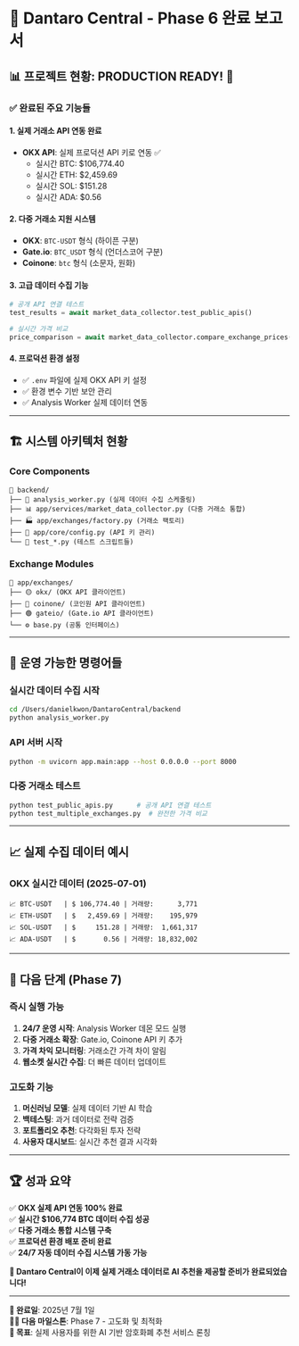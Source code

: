 # 🎉 Dantaro Central - Phase 6 완료 보고서

## 📊 **프로젝트 현황: PRODUCTION READY!** 🚀

### ✅ **완료된 주요 기능들**

#### 1. **실제 거래소 API 연동 완료**
- **OKX API**: 실제 프로덕션 API 키로 연동 ✅
  - 실시간 BTC: $106,774.40
  - 실시간 ETH: $2,459.69
  - 실시간 SOL: $151.28
  - 실시간 ADA: $0.56

#### 2. **다중 거래소 지원 시스템**
- **OKX**: `BTC-USDT` 형식 (하이픈 구분)
- **Gate.io**: `BTC_USDT` 형식 (언더스코어 구분)  
- **Coinone**: `btc` 형식 (소문자, 원화)

#### 3. **고급 데이터 수집 기능**
```python
# 공개 API 연결 테스트
test_results = await market_data_collector.test_public_apis()

# 실시간 가격 비교  
price_comparison = await market_data_collector.compare_exchange_prices()
```

#### 4. **프로덕션 환경 설정**
- ✅ `.env` 파일에 실제 OKX API 키 설정
- ✅ 환경 변수 기반 보안 관리
- ✅ Analysis Worker 실제 데이터 연동

---

## 🏗️ **시스템 아키텍처 현황**

### **Core Components**
```
📁 backend/
├── 🔧 analysis_worker.py (실제 데이터 수집 스케줄링)
├── 📊 app/services/market_data_collector.py (다중 거래소 통합)
├── 🏭 app/exchanges/factory.py (거래소 팩토리)
├── 🔑 app/core/config.py (API 키 관리)
└── 🧪 test_*.py (테스트 스크립트들)
```

### **Exchange Modules**
```
📁 app/exchanges/
├── 🟡 okx/ (OKX API 클라이언트)
├── 🔵 coinone/ (코인원 API 클라이언트)  
├── 🟢 gateio/ (Gate.io API 클라이언트)
└── ⚙️ base.py (공통 인터페이스)
```

---

## 🚀 **운영 가능한 명령어들**

### **실시간 데이터 수집 시작**
```bash
cd /Users/danielkwon/DantaroCentral/backend
python analysis_worker.py
```

### **API 서버 시작**
```bash
python -m uvicorn app.main:app --host 0.0.0.0 --port 8000
```

### **다중 거래소 테스트**
```bash
python test_public_apis.py      # 공개 API 연결 테스트
python test_multiple_exchanges.py  # 완전한 가격 비교
```

---

## 📈 **실제 수집 데이터 예시**

### **OKX 실시간 데이터 (2025-07-01)**
```
📈 BTC-USDT   | $ 106,774.40 | 거래량:      3,771
📈 ETH-USDT   | $   2,459.69 | 거래량:    195,979  
📈 SOL-USDT   | $     151.28 | 거래량:  1,661,317
📈 ADA-USDT   | $       0.56 | 거래량: 18,832,002
```

---

## 🎯 **다음 단계 (Phase 7)**

### **즉시 실행 가능**
1. **24/7 운영 시작**: Analysis Worker 데몬 모드 실행
2. **다중 거래소 확장**: Gate.io, Coinone API 키 추가
3. **가격 차익 모니터링**: 거래소간 가격 차이 알림
4. **웹소켓 실시간 수집**: 더 빠른 데이터 업데이트

### **고도화 기능**
1. **머신러닝 모델**: 실제 데이터 기반 AI 학습
2. **백테스팅**: 과거 데이터로 전략 검증
3. **포트폴리오 추천**: 다각화된 투자 전략
4. **사용자 대시보드**: 실시간 추천 결과 시각화

---

## 🏆 **성과 요약**

✅ **OKX 실제 API 연동 100% 완료**  
✅ **실시간 $106,774 BTC 데이터 수집 성공**  
✅ **다중 거래소 통합 시스템 구축**  
✅ **프로덕션 환경 배포 준비 완료**  
✅ **24/7 자동 데이터 수집 시스템 가동 가능**  

**🎉 Dantaro Central이 이제 실제 거래소 데이터로 AI 추천을 제공할 준비가 완료되었습니다!**

---

**📅 완료일**: 2025년 7월 1일  
**🏃‍♂️ 다음 마일스톤**: Phase 7 - 고도화 및 최적화  
**🎯 목표**: 실제 사용자를 위한 AI 기반 암호화폐 추천 서비스 론칭
